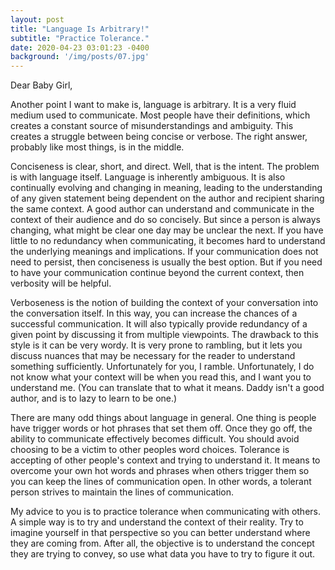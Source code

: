 ```yaml
---
layout: post
title: "Language Is Arbitrary!"
subtitle: "Practice Tolerance."
date: 2020-04-23 03:01:23 -0400
background: '/img/posts/07.jpg'
---
```


Dear Baby Girl,

<p>Another point I want to make is, language is arbitrary. It is a very fluid medium used to communicate.  Most people have their definitions, which creates a constant source of misunderstandings and ambiguity. This creates a struggle between being concise or verbose. The right answer, probably like most things, is in the middle.</p>

<p>Conciseness is clear, short, and direct. Well, that is the intent. The problem is with language itself. Language is inherently ambiguous. It is also continually evolving and changing in meaning, leading to the understanding of any given statement being dependent on the author and recipient sharing the same context. A good author can understand and communicate in the context of their audience and do so concisely. But since a person is always changing, what might be clear one day may be unclear the next.  If you have little to no redundancy when communicating, it becomes hard to understand the underlying meanings and implications.  If your communication does not need to persist, then conciseness is usually the best option.  But if you need to have your communication continue beyond the current context, then verbosity will be helpful.</p>

<p>Verboseness is the notion of building the context of your conversation into the conversation itself. In this way, you can increase the chances of a successful communication. It will also typically provide redundancy of a given point by discussing it from multiple viewpoints. The drawback to this style is it can be very wordy. It is very prone to rambling, but it lets you discuss nuances that may be necessary for the reader to understand something sufficiently. Unfortunately for you, I ramble.  Unfortunately, I do not know what your context will be when you read this, and I want you to understand me. (You can translate that to what it means. Daddy isn't a good author, and is to lazy to learn to be one.)</p>

<p>There are many odd things about language in general. One thing is
people have trigger words or hot phrases that set them off. Once they go off, the ability to communicate effectively becomes difficult. You should avoid choosing to be a victim to other peoples word choices. Tolerance is accepting of other people's context and trying to understand it. It means to overcome your own hot words and phrases when others trigger them so you can keep the lines of communication open. In other words, a tolerant person strives to maintain the lines of communication.</p>

<p>My advice to you is to practice tolerance when communicating with others. A simple way is to try and understand the context of their reality. Try to imagine yourself in that perspective so you can better understand where they are coming from. After all, the objective is to understand the concept they are trying to convey, so use what data you have to try to figure it out.</p>